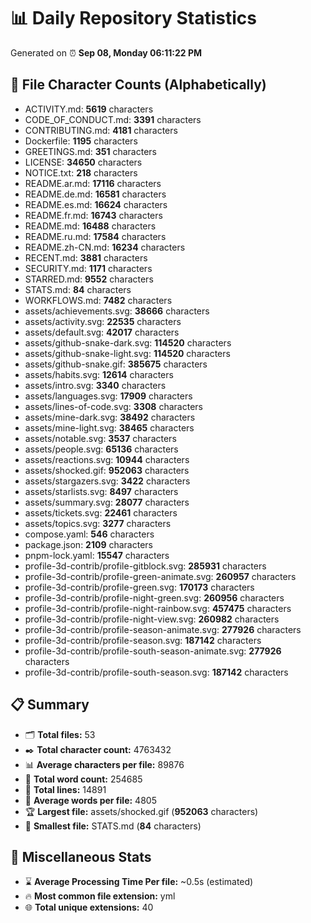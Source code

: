 # 📊 Daily Repository Statistics
Generated on ⏰ **Sep 08, Monday 06:11:22 PM**

## 📂 File Character Counts (Alphabetically)
- ACTIVITY.md: **5619** characters
- CODE_OF_CONDUCT.md: **3391** characters
- CONTRIBUTING.md: **4181** characters
- Dockerfile: **1195** characters
- GREETINGS.md: **351** characters
- LICENSE: **34650** characters
- NOTICE.txt: **218** characters
- README.ar.md: **17116** characters
- README.de.md: **16581** characters
- README.es.md: **16624** characters
- README.fr.md: **16743** characters
- README.md: **16488** characters
- README.ru.md: **17584** characters
- README.zh-CN.md: **16234** characters
- RECENT.md: **3881** characters
- SECURITY.md: **1171** characters
- STARRED.md: **9552** characters
- STATS.md: **84** characters
- WORKFLOWS.md: **7482** characters
- assets/achievements.svg: **38666** characters
- assets/activity.svg: **22535** characters
- assets/default.svg: **42017** characters
- assets/github-snake-dark.svg: **114520** characters
- assets/github-snake-light.svg: **114520** characters
- assets/github-snake.gif: **385675** characters
- assets/habits.svg: **12614** characters
- assets/intro.svg: **3340** characters
- assets/languages.svg: **17909** characters
- assets/lines-of-code.svg: **3308** characters
- assets/mine-dark.svg: **38492** characters
- assets/mine-light.svg: **38465** characters
- assets/notable.svg: **3537** characters
- assets/people.svg: **65136** characters
- assets/reactions.svg: **10944** characters
- assets/shocked.gif: **952063** characters
- assets/stargazers.svg: **3422** characters
- assets/starlists.svg: **8497** characters
- assets/summary.svg: **28077** characters
- assets/tickets.svg: **22461** characters
- assets/topics.svg: **3277** characters
- compose.yaml: **546** characters
- package.json: **2109** characters
- pnpm-lock.yaml: **15547** characters
- profile-3d-contrib/profile-gitblock.svg: **285931** characters
- profile-3d-contrib/profile-green-animate.svg: **260957** characters
- profile-3d-contrib/profile-green.svg: **170173** characters
- profile-3d-contrib/profile-night-green.svg: **260956** characters
- profile-3d-contrib/profile-night-rainbow.svg: **457475** characters
- profile-3d-contrib/profile-night-view.svg: **260982** characters
- profile-3d-contrib/profile-season-animate.svg: **277926** characters
- profile-3d-contrib/profile-season.svg: **187142** characters
- profile-3d-contrib/profile-south-season-animate.svg: **277926** characters
- profile-3d-contrib/profile-south-season.svg: **187142** characters

## 📋 Summary
- 🗂️ **Total files:** 53
- ✒️ **Total character count:** 4763432
- 📊 **Average characters per file:** 89876
- 📝 **Total word count:** 254685
- 🧾 **Total lines:** 14891
- 📐 **Average words per file:** 4805
- 🏆 **Largest file:** assets/shocked.gif (**952063** characters)
- 🥉 **Smallest file:** STATS.md (**84** characters)

## 🌟 Miscellaneous Stats
- ⌛ **Average Processing Time Per file:** ~0.5s (estimated)
- 🔥 **Most common file extension:** yml
- 🌐 **Total unique extensions:** 40
